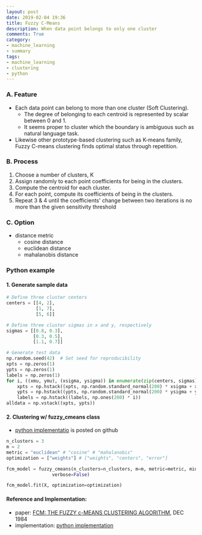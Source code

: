 ```yaml
---
layout: post
date: 2019-02-04 19:36
title: Fuzzy C-Means
description: When data point belongs to only one cluster
comments: True
category: 
- machine_learning
- summary
tags:
- machine_learning
- clustering
- python
---
```

### A. Feature
- Each data point can belong to more than one cluster (Soft Clustering).
    - The degree of belonging to each centroid is represented by scalar between 0 and 1.
    - It seems proper to cluster which the boundary is ambiguous such as natural language task.
- Likewise other prototype-based clustering such as K-means family, Fuzzy C-means clustering finds optimal status through repetition.

<!--more-->

### B. Process
1. Choose a number of clusters, K
2. Assign randomly to each point coefficients for being in the clusters.
3. Compute the centroid for each cluster.
4. For each point, compute its coefficients of being in the clusters.
5. Repeat 3 & 4 until the coefficients' change between two iterations is no more than the given sensitivity threshold
   
### C. Option
- distance metric
    - cosine distance
    - euclidean distance
    - mahalanobis distance


### Python example
#### 1. Generate sample data
```python
# Define three cluster centers
centers = [[4, 2],
           [1, 7],
           [5, 6]]

# Define three cluster sigmas in x and y, respectively
sigmas = [[0.8, 0.3],
          [0.3, 0.5],
          [1.1, 0.7]]

# Generate test data
np.random.seed(42)  # Set seed for reproducibility
xpts = np.zeros(1)
ypts = np.zeros(1)
labels = np.zeros(1)
for i, ((xmu, ymu), (xsigma, ysigma)) in enumerate(zip(centers, sigmas)):
    xpts = np.hstack((xpts, np.random.standard_normal(200) * xsigma + xmu))
    ypts = np.hstack((ypts, np.random.standard_normal(200) * ysigma + ymu))
    labels = np.hstack((labels, np.ones(200) * i))
alldata = np.vstack((xpts, ypts))
```

#### 2. Clustering w/ fuzzy_cmeans class
- [python implementatio](https://github.com/bigshanedogg/python-fuzzy-c-means) is posted on github
```python
n_clusters = 3
m = 2
metric = "euclidean" # "cosine" # "mahalanobis"
optimization = ["weights"] # ["weights", "centers", "error"]

fcm_model = fuzzy_cmeans(n_clusters=n_clusters, m=m, metric=metric, min_error_change=1e-4, min_weights_change=1e-6, max_iter=500, 
                 verbose=False)

fcm_model.fit(X, optimization=optimization)
```

#### Reference and Implementation:
- paper: [FCM: THE FUZZY c-MEANS CLUSTERING ALGORITHM](https://staff.fmi.uvt.ro/~daniela.zaharie/dm2018/RO/TemeProiecte/Biblio/FuzzyCMeans/FCM%20-%20The%20Fuzzy%20c-Means%20Clustering%20Algorithm.pdf), DEC 1984
- implementation: [python implementation](https://github.com/bigshanedogg/python-fuzzy-c-means)

<!--language-->